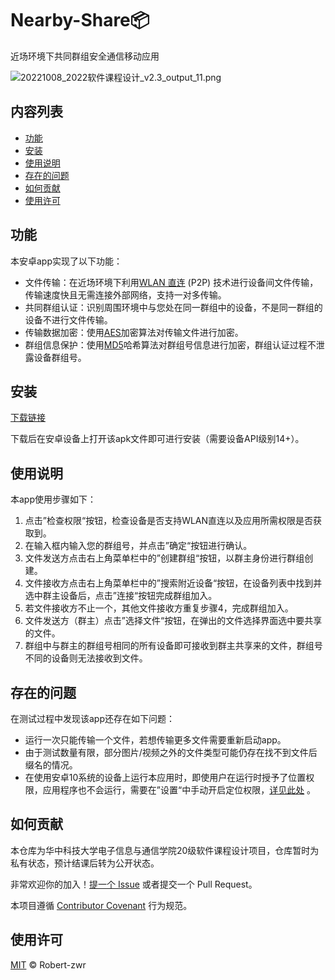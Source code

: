 # Nearby-Share📦

近场环境下共同群组安全通信移动应用

![20221008_2022软件课程设计_v2.3_output_11.png](https://s2.loli.net/2022/12/25/InsBmEPXbFY7KCg.png)

## 内容列表

- [功能](#功能)
- [安装](#安装)
- [使用说明](#使用说明)
- [存在的问题](#存在的问题)
- [如何贡献](#如何贡献)
- [使用许可](#使用许可)

## 功能

本安卓app实现了以下功能：

+ 文件传输：在近场环境下利用[WLAN 直连](https://www.wi-fi.org/discover-wi-fi/wi-fi-direct) (P2P) 技术进行设备间文件传输，传输速度快且无需连接外部网络，支持一对多传输。
+ 共同群组认证：识别周围环境中与您处在同一群组中的设备，不是同一群组的设备不进行文件传输。
+ 传输数据加密：使用[AES](https://www.nist.gov/publications/advanced-encryption-standard-aes)加密算法对传输文件进行加密。
+ 群组信息保护：使用[MD5](https://en.wikipedia.org/wiki/MD5)哈希算法对群组号信息进行加密，群组认证过程不泄露设备群组号。

## 安装

[下载链接](https://github.com/Robert-zwr/Nearby-Share/releases/download/v0.1.0/NearbyShare-v010.apk)

下载后在安卓设备上打开该apk文件即可进行安装（需要设备API级别14+）。

## 使用说明

本app使用步骤如下：

1. 点击”检查权限“按钮，检查设备是否支持WLAN直连以及应用所需权限是否获取到。
2. 在输入框内输入您的群组号，并点击”确定“按钮进行确认。
3. 文件发送方点击右上角菜单栏中的”创建群组“按钮，以群主身份进行群组创建。
4. 文件接收方点击右上角菜单栏中的”搜索附近设备“按钮，在设备列表中找到并选中群主设备后，点击”连接“按钮完成群组加入。
5. 若文件接收方不止一个，其他文件接收方重复步骤4，完成群组加入。
6. 文件发送方（群主）点击”选择文件“按钮，在弹出的文件选择界面选中要共享的文件。
7. 群组中与群主的群组号相同的所有设备即可接收到群主共享来的文件，群组号不同的设备则无法接收到文件。

## 存在的问题

在测试过程中发现该app还存在如下问题：

+ 运行一次只能传输一个文件，若想传输更多文件需要重新启动app。
+ 由于测试数量有限，部分图片/视频之外的文件类型可能仍存在找不到文件后缀名的情况。
+ 在使用安卓10系统的设备上运行本应用时，即使用户在运行时授予了位置权限，应用程序也不会运行，需要在”设置“中手动开启定位权限，[详见此处](https://stackoverflow.com/questions/65018782/wifip2pmanager-discoverpeers-fails-in-android-10-despite-of-using-runtime-perm) 。

## 如何贡献

本仓库为华中科技大学电子信息与通信学院20级软件课程设计项目，仓库暂时为私有状态，预计结课后转为公开状态。

非常欢迎你的加入！[提一个 Issue](https://github.com/Robert-zwr/Nearby-Share/issues/new/choose) 或者提交一个 Pull Request。


本项目遵循 [Contributor Covenant](http://contributor-covenant.org/version/1/3/0/) 行为规范。

## 使用许可

[MIT](LICENSE) © Robert-zwr
